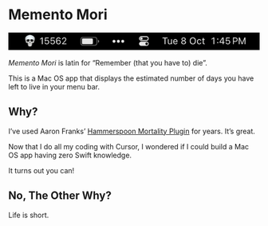 # Memento Mori

![Memento Mori](./memento_mori.png)

_Memento Mori_ is latin for “Remember (that you have to) die”.

This is a Mac OS app that displays the estimated number of days you have left to live in your menu bar.

## Why?

I’ve used Aaron Franks’ [Hammerspoon Mortality Plugin](https://github.com/af/dotfiles/blob/main/hammerspoon/mortality.lua) for years. It’s great.

Now that I do all my coding with Cursor, I wondered if I could build a Mac OS app having zero Swift knowledge.

It turns out you can!

## No, The Other Why?

Life is short.